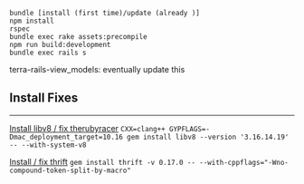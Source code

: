 ```
bundle [install (first time)/update (already )]
npm install
rspec
bundle exec rake assets:precompile
npm run build:development
bundle exec rails s
```

terra-rails-view_models: eventually update this

## Install Fixes
---

<u>Install libv8 / fix therubyracer</u>
`CXX=clang++ GYPFLAGS=-Dmac_deployment_target=10.16 gem install libv8 --version '3.16.14.19' -- --with-system-v8`

<u>Install / fix thrift</u>
`gem install thrift -v 0.17.0 -- --with-cppflags="-Wno-compound-token-split-by-macro"`
